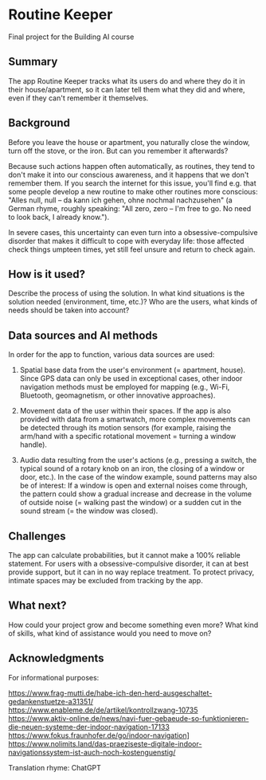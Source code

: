 # Routine Keeper

Final project for the Building AI course


## Summary

The app Routine Keeper tracks what its users do and where they do it in their house/apartment, so it can later tell them what they did and where, even if they can't remember it themselves.


## Background

Before you leave the house or apartment, you naturally close the window, turn off the stove, or the iron. But can you remember it afterwards?

Because such actions happen often automatically, as routines, they tend to don't make it into our conscious awareness, and it happens that we don't remember them. If you search the internet for this issue, you'll find e.g. that some people develop a new routine to make other routines more conscious: "Alles null, null – da kann ich gehen, ohne nochmal nachzusehen" (a German rhyme, roughly speaking: "All zero, zero – I'm free to go. No need to look back, I already know.").

In severe cases, this uncertainty can even turn into a obsessive-compulsive disorder that makes it difficult to cope with everyday life: those affected check things umpteen times, yet still feel unsure and return to check again.


## How is it used?

Describe the process of using the solution. In what kind situations is the solution needed (environment, time, etc.)? Who are the users, what kinds of needs should be taken into account?



## Data sources and AI methods
In order for the app to function, various data sources are used:

1. Spatial base data from the user's environment (= apartment, house). Since GPS data can only be used in exceptional cases, other indoor navigation methods must be employed for mapping (e.g., Wi-Fi, Bluetooth, geomagnetism, or other innovative approaches).

2. Movement data of the user within their spaces. If the app is also provided with data from a smartwatch, more complex movements can be detected through its motion sensors (for example, raising the arm/hand with a specific rotational movement = turning a window handle).

3. Audio data resulting from the user's actions (e.g., pressing a switch, the typical sound of a rotary knob on an iron, the closing of a window or door, etc.). In the case of the window example, sound patterns may also be of interest: If a window is open and external noises come through, the pattern could show a gradual increase and decrease in the volume of outside noise (= walking past the window) or a sudden cut in the sound stream (= the window was closed).

## Challenges

The app can calculate probabilities, but it cannot make a 100% reliable statement. For users with a obsessive-compulsive disorder, it can at best provide support, but it can in no way replace treatment. To protect privacy, intimate spaces may be excluded from tracking by the app.


## What next?

How could your project grow and become something even more? What kind of skills, what kind of assistance would you  need to move on? 


## Acknowledgments

For informational purposes:

https://www.frag-mutti.de/habe-ich-den-herd-ausgeschaltet-gedankenstuetze-a31351/
https://www.enableme.de/de/artikel/kontrollzwang-10735
https://www.aktiv-online.de/news/navi-fuer-gebaeude-so-funktionieren-die-neuen-systeme-der-indoor-navigation-17133
https://www.fokus.fraunhofer.de/go/indoor-navigation]
https://www.nolimits.land/das-praeziseste-digitale-indoor-navigationssystem-ist-auch-noch-kostenguenstig/

Translation rhyme:
ChatGPT
